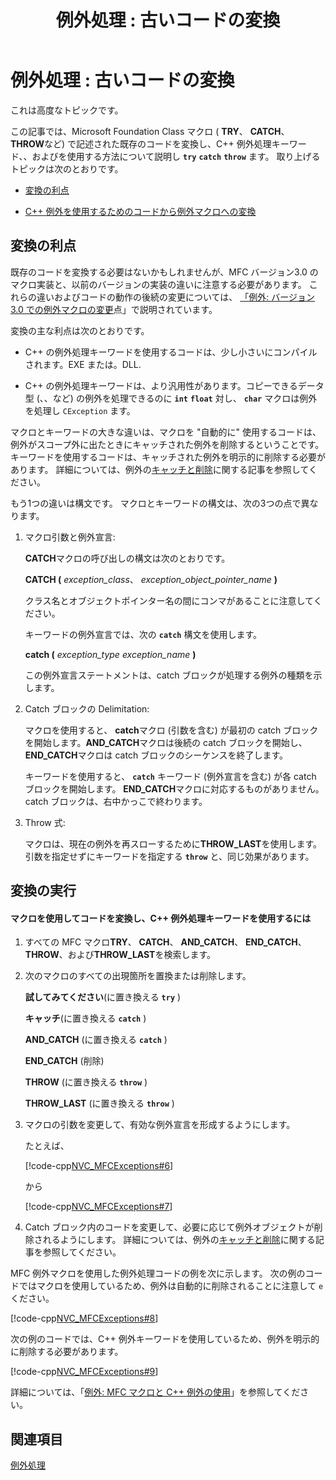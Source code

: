 ﻿---
title: '例外処理 : 古いコードの変換'
ms.date: 08/27/2018
helpviewer_keywords:
- converting exceptions [MFC]
- exception objects [MFC]
- conversions [MFC], code written with MFC macros
- keywords [MFC], macros
- macrosv, C++ keywords
- exception objects [MFC], deleting
- CException class [MFC], deleting CException class objects
- exceptions [MFC], converting
- exceptions [MFC], deleting exception objects
- catch blocks [MFC], delimiting
- exception handling [MFC], converting exceptions
ms.assetid: bd3ac3b3-f3ce-4fdd-a168-a2cff13ed796
ms.openlocfilehash: e8e7f47b66f4263ed55d73c0aac1fda73d72393c
ms.sourcegitcommit: 1f009ab0f2cc4a177f2d1353d5a38f164612bdb1
ms.translationtype: MT
ms.contentlocale: ja-JP
ms.lasthandoff: 07/27/2020
ms.locfileid: "87183813"
---
# <a name="exceptions-converting-from-mfc-exception-macros"></a>例外処理 : 古いコードの変換

これは高度なトピックです。

この記事では、Microsoft Foundation Class マクロ ( **TRY**、 **CATCH**、 **THROW**など) で記述された既存のコードを変換し、C++ 例外処理キーワード、、およびを使用する方法について説明し **`try`** **`catch`** **`throw`** ます。 取り上げるトピックは次のとおりです。

- [変換の利点](#_core_advantages_of_converting)

- [C++ 例外を使用するためのコードから例外マクロへの変換](#_core_doing_the_conversion)

## <a name="advantages-of-converting"></a><a name="_core_advantages_of_converting"></a>変換の利点

既存のコードを変換する必要はないかもしれませんが、MFC バージョン3.0 のマクロ実装と、以前のバージョンの実装の違いに注意する必要があります。 これらの違いおよびコードの動作の後続の変更については、 [「例外: バージョン3.0 での例外マクロの変更](exceptions-changes-to-exception-macros-in-version-3-0.md)点」で説明されています。

変換の主な利点は次のとおりです。

- C++ の例外処理キーワードを使用するコードは、少し小さいにコンパイルされます。EXE または。DLL.

- C++ の例外処理キーワードは、より汎用性があります。コピーできるデータ型 (、、など) の例外を処理できるのに **`int`** **`float`** 対し、 **`char`** マクロは例外を処理し `CException` ます。

マクロとキーワードの大きな違いは、マクロを "自動的に" 使用するコードは、例外がスコープ外に出たときにキャッチされた例外を削除するということです。 キーワードを使用するコードは、キャッチされた例外を明示的に削除する必要があります。 詳細については、例外の[キャッチと削除](exceptions-catching-and-deleting-exceptions.md)に関する記事を参照してください。

もう1つの違いは構文です。 マクロとキーワードの構文は、次の3つの点で異なります。

1. マクロ引数と例外宣言:

   **CATCH**マクロの呼び出しの構文は次のとおりです。

   **CATCH (** *exception_class*、 *exception_object_pointer_name* **)**

   クラス名とオブジェクトポインター名の間にコンマがあることに注意してください。

   キーワードの例外宣言では、次の **`catch`** 構文を使用します。

   **catch (** *exception_type* *exception_name* **)**

   この例外宣言ステートメントは、catch ブロックが処理する例外の種類を示します。

2. Catch ブロックの Delimitation:

   マクロを使用すると、 **catch**マクロ (引数を含む) が最初の catch ブロックを開始します。**AND_CATCH**マクロは後続の catch ブロックを開始し、 **END_CATCH**マクロは catch ブロックのシーケンスを終了します。

   キーワードを使用すると、 **`catch`** キーワード (例外宣言を含む) が各 catch ブロックを開始します。 **END_CATCH**マクロに対応するものがありません。catch ブロックは、右中かっこで終わります。

3. Throw 式:

   マクロは、現在の例外を再スローするために**THROW_LAST**を使用します。 引数を指定せずにキーワードを指定する **`throw`** と、同じ効果があります。

## <a name="doing-the-conversion"></a><a name="_core_doing_the_conversion"></a>変換の実行

#### <a name="to-convert-code-using-macros-to-use-the-c-exception-handling-keywords"></a>マクロを使用してコードを変換し、C++ 例外処理キーワードを使用するには

1. すべての MFC マクロ**TRY**、 **CATCH**、 **AND_CATCH**、 **END_CATCH**、 **THROW**、および**THROW_LAST**を検索します。

2. 次のマクロのすべての出現箇所を置換または削除します。

   **試してみてください**(に置き換える **`try`** )

   **キャッチ**(に置き換える **`catch`** )

   **AND_CATCH** (に置き換える **`catch`** )

   **END_CATCH** (削除)

   **THROW** (に置き換える **`throw`** )

   **THROW_LAST** (に置き換える **`throw`** )

3. マクロの引数を変更して、有効な例外宣言を形成するようにします。

   たとえば、

   [!code-cpp[NVC_MFCExceptions#6](codesnippet/cpp/exceptions-converting-from-mfc-exception-macros_1.cpp)]

   から

   [!code-cpp[NVC_MFCExceptions#7](codesnippet/cpp/exceptions-converting-from-mfc-exception-macros_2.cpp)]

4. Catch ブロック内のコードを変更して、必要に応じて例外オブジェクトが削除されるようにします。 詳細については、例外の[キャッチと削除](exceptions-catching-and-deleting-exceptions.md)に関する記事を参照してください。

MFC 例外マクロを使用した例外処理コードの例を次に示します。 次の例のコードではマクロを使用しているため、例外は自動的に削除されることに注意して `e` ください。

[!code-cpp[NVC_MFCExceptions#8](codesnippet/cpp/exceptions-converting-from-mfc-exception-macros_3.cpp)]

次の例のコードでは、C++ 例外キーワードを使用しているため、例外を明示的に削除する必要があります。

[!code-cpp[NVC_MFCExceptions#9](codesnippet/cpp/exceptions-converting-from-mfc-exception-macros_4.cpp)]

詳細については、「[例外: MFC マクロと C++ 例外の使用](exceptions-using-mfc-macros-and-cpp-exceptions.md)」を参照してください。

## <a name="see-also"></a>関連項目

[例外処理](exception-handling-in-mfc.md)<br/>
